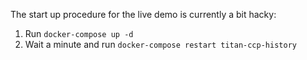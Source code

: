 The start up procedure for the live demo is currently a bit hacky:

1. Run `docker-compose up -d`
2. Wait a minute and run `docker-compose restart titan-ccp-history`